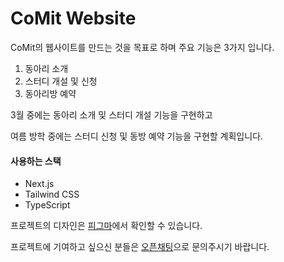 # CoMit Website
CoMit의 웹사이트를 만드는 것을 목표로 하며 주요 기능은 3가지 입니다.
1. 동아리 소개
2. 스터디 개설 및 신청
3. 동아리방 예약

3월 중에는 동아리 소개 및 스터디 개설 기능을 구현하고

여름 방학 중에는 스터디 신청 및 동방 예약 기능을 구현할 계획입니다.
 
#### 사용하는 스택
- Next.js
- Tailwind CSS
- TypeScript

프로젝트의 디자인은
[피그마](https://www.figma.com/file/DxCG8G4Mnf3tBOO2TrZCpn/Website-Design?type=design&mode=design&t=0nHcaTDcMnh4aV6N-0)에서 확인할 수 있습니다.

프로젝트에 기여하고 싶으신 분들은
[오픈채팅](https://open.kakao.com/o/sowtukag)으로 문의주시기 바랍니다.

